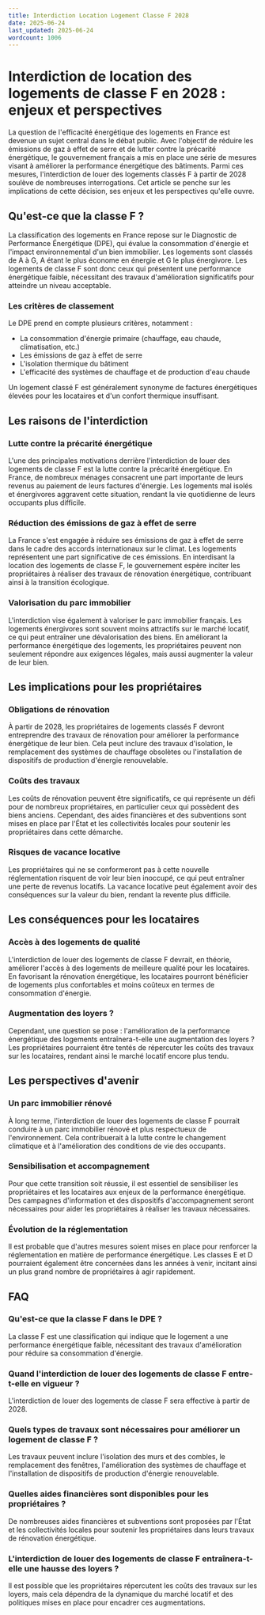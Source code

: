 ```yaml
---
title: Interdiction Location Logement Classe F 2028
date: 2025-06-24
last_updated: 2025-06-24
wordcount: 1006
---
```


# Interdiction de location des logements de classe F en 2028 : enjeux et perspectives

La question de l'efficacité énergétique des logements en France est devenue un sujet central dans le débat public. Avec l'objectif de réduire les émissions de gaz à effet de serre et de lutter contre la précarité énergétique, le gouvernement français a mis en place une série de mesures visant à améliorer la performance énergétique des bâtiments. Parmi ces mesures, l'interdiction de louer des logements classés F à partir de 2028 soulève de nombreuses interrogations. Cet article se penche sur les implications de cette décision, ses enjeux et les perspectives qu'elle ouvre.

## Qu'est-ce que la classe F ?

La classification des logements en France repose sur le Diagnostic de Performance Énergétique (DPE), qui évalue la consommation d'énergie et l'impact environnemental d'un bien immobilier. Les logements sont classés de A à G, A étant le plus économe en énergie et G le plus énergivore. Les logements de classe F sont donc ceux qui présentent une performance énergétique faible, nécessitant des travaux d'amélioration significatifs pour atteindre un niveau acceptable.

### Les critères de classement

Le DPE prend en compte plusieurs critères, notamment :

- La consommation d'énergie primaire (chauffage, eau chaude, climatisation, etc.)
- Les émissions de gaz à effet de serre
- L'isolation thermique du bâtiment
- L'efficacité des systèmes de chauffage et de production d'eau chaude

Un logement classé F est généralement synonyme de factures énergétiques élevées pour les locataires et d'un confort thermique insuffisant.

## Les raisons de l'interdiction

### Lutte contre la précarité énergétique

L'une des principales motivations derrière l'interdiction de louer des logements de classe F est la lutte contre la précarité énergétique. En France, de nombreux ménages consacrent une part importante de leurs revenus au paiement de leurs factures d'énergie. Les logements mal isolés et énergivores aggravent cette situation, rendant la vie quotidienne de leurs occupants plus difficile.

### Réduction des émissions de gaz à effet de serre

La France s'est engagée à réduire ses émissions de gaz à effet de serre dans le cadre des accords internationaux sur le climat. Les logements représentent une part significative de ces émissions. En interdisant la location des logements de classe F, le gouvernement espère inciter les propriétaires à réaliser des travaux de rénovation énergétique, contribuant ainsi à la transition écologique.

### Valorisation du parc immobilier

L'interdiction vise également à valoriser le parc immobilier français. Les logements énergivores sont souvent moins attractifs sur le marché locatif, ce qui peut entraîner une dévalorisation des biens. En améliorant la performance énergétique des logements, les propriétaires peuvent non seulement répondre aux exigences légales, mais aussi augmenter la valeur de leur bien.

## Les implications pour les propriétaires

### Obligations de rénovation

À partir de 2028, les propriétaires de logements classés F devront entreprendre des travaux de rénovation pour améliorer la performance énergétique de leur bien. Cela peut inclure des travaux d'isolation, le remplacement des systèmes de chauffage obsolètes ou l'installation de dispositifs de production d'énergie renouvelable.

### Coûts des travaux

Les coûts de rénovation peuvent être significatifs, ce qui représente un défi pour de nombreux propriétaires, en particulier ceux qui possèdent des biens anciens. Cependant, des aides financières et des subventions sont mises en place par l'État et les collectivités locales pour soutenir les propriétaires dans cette démarche.

### Risques de vacance locative

Les propriétaires qui ne se conformeront pas à cette nouvelle réglementation risquent de voir leur bien inoccupé, ce qui peut entraîner une perte de revenus locatifs. La vacance locative peut également avoir des conséquences sur la valeur du bien, rendant la revente plus difficile.

## Les conséquences pour les locataires

### Accès à des logements de qualité

L'interdiction de louer des logements de classe F devrait, en théorie, améliorer l'accès à des logements de meilleure qualité pour les locataires. En favorisant la rénovation énergétique, les locataires pourront bénéficier de logements plus confortables et moins coûteux en termes de consommation d'énergie.

### Augmentation des loyers ?

Cependant, une question se pose : l'amélioration de la performance énergétique des logements entraînera-t-elle une augmentation des loyers ? Les propriétaires pourraient être tentés de répercuter les coûts des travaux sur les locataires, rendant ainsi le marché locatif encore plus tendu.

## Les perspectives d'avenir

### Un parc immobilier rénové

À long terme, l'interdiction de louer des logements de classe F pourrait conduire à un parc immobilier rénové et plus respectueux de l'environnement. Cela contribuerait à la lutte contre le changement climatique et à l'amélioration des conditions de vie des occupants.

### Sensibilisation et accompagnement

Pour que cette transition soit réussie, il est essentiel de sensibiliser les propriétaires et les locataires aux enjeux de la performance énergétique. Des campagnes d'information et des dispositifs d'accompagnement seront nécessaires pour aider les propriétaires à réaliser les travaux nécessaires.

### Évolution de la réglementation

Il est probable que d'autres mesures soient mises en place pour renforcer la réglementation en matière de performance énergétique. Les classes E et D pourraient également être concernées dans les années à venir, incitant ainsi un plus grand nombre de propriétaires à agir rapidement.

## FAQ

### Qu'est-ce que la classe F dans le DPE ?

La classe F est une classification qui indique que le logement a une performance énergétique faible, nécessitant des travaux d'amélioration pour réduire sa consommation d'énergie.

### Quand l'interdiction de louer des logements de classe F entre-t-elle en vigueur ?

L'interdiction de louer des logements de classe F sera effective à partir de 2028.

### Quels types de travaux sont nécessaires pour améliorer un logement de classe F ?

Les travaux peuvent inclure l'isolation des murs et des combles, le remplacement des fenêtres, l'amélioration des systèmes de chauffage et l'installation de dispositifs de production d'énergie renouvelable.

### Quelles aides financières sont disponibles pour les propriétaires ?

De nombreuses aides financières et subventions sont proposées par l'État et les collectivités locales pour soutenir les propriétaires dans leurs travaux de rénovation énergétique.

### L'interdiction de louer des logements de classe F entraînera-t-elle une hausse des loyers ?

Il est possible que les propriétaires répercutent les coûts des travaux sur les loyers, mais cela dépendra de la dynamique du marché locatif et des politiques mises en place pour encadrer ces augmentations.